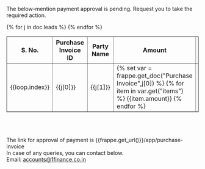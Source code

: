 The below-mention payment approval is pending. Request you to take the required action.
<table border="1" cellspacing="0" cellpadding="5" align="">
<th>S. No.</th>
<th>Purchase Invoice ID</th>
<th>Party Name</th>
<th>Amount</th>
<th>Description</th>
{% for j in doc.leads %}
<tr>
<td>{{loop.index}}</td>
<td>{{j[0]}}</td>
<td>{{j[1]}}</td>
<td>{% set var = frappe.get_doc("Purchase Invoice",j[0]) %} {% for item in var.get("items") %} {{item.amount}} {% endfor %}</td>
<td>{% set var = frappe.get_doc("Purchase Invoice",j[0]) %} {% for item in var.get("items") %} {{item.description}} {% endfor %}</td>
</tr>
{% endfor %}
</table><br><br>

The link for approval of payment is {{frappe.get_url()}}/app/purchase-invoice<br>
In case of any queries, you can contact below.<br>
Email: accounts@1finance.co.in<br><br>